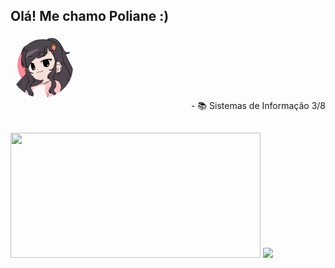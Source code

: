## Olá! Me chamo Poliane :)

<div style="display: inline_block">
  <img alt="gif-poliane" height="100" style="border-radius:50px;" src="poli-gif.gif">
  <div align="right">
  - 📚 Sistemas de Informação 3/8
   </div>
</div>

 ##
 <div>
  <img height="200em" width="400em" src="https://github-readme-stats.vercel.app/api?username=Poliane-Cardoso&show_icons=true&theme=panda"> 
  <img heigh="200em" width="400em" src="https://github-readme-stats.vercel.app/api/top-langs/?username=Poliane-Cardoso&theme=panda">
</div>
